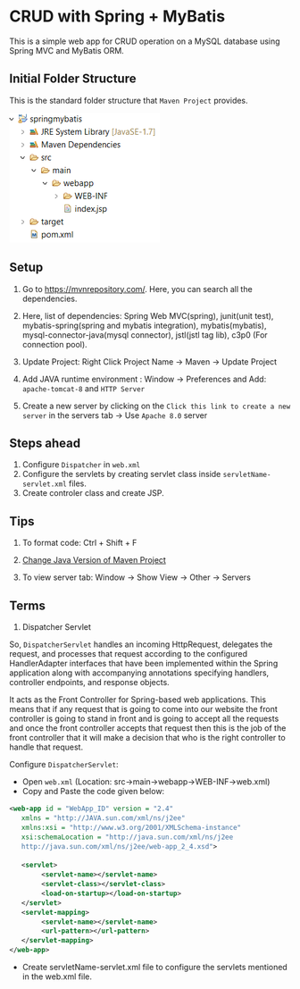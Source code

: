 # CRUD with Spring + MyBatis

This is a simple web app for CRUD operation on a MySQL database using Spring MVC and MyBatis ORM.

## Initial Folder Structure

This is the standard folder structure that `Maven Project` provides.

![](./assets/1.png)

## Setup

1. Go to <https://mvnrepository.com/>. Here, you can search all the dependencies.

2. Here, list of dependencies: Spring Web MVC(spring), junit(unit test), mybatis-spring(spring and mybatis integration), mybatis(mybatis), mysql-connector-java(mysql connector), jstl(jstl tag lib), c3p0 (For connection pool).

3. Update Project: Right Click Project Name -> Maven -> Update Project

4. Add JAVA runtime environment : Window -> Preferences and Add: `apache-tomcat-8` and `HTTP Server`

5. Create a new server by clicking on the `Click this link to create a new server` in the servers tab -> Use `Apache 8.0` server

## Steps ahead

1. Configure `Dispatcher` in `web.xml`
2. Configure the servlets by creating servlet class inside `servletName-servlet.xml` files.
3. Create controler class and create JSP.

## Tips

1. To format code: Ctrl + Shift + F

2. [Change Java Version of Maven Project](https://stackoverflow.com/a/28510029)

3. To view server tab: Window -> Show View -> Other -> Servers

## Terms

1. Dispatcher Servlet

So, `DispatcherServlet` handles an incoming HttpRequest, delegates the request, and processes that request according to the configured HandlerAdapter interfaces that have been implemented within the Spring application along with accompanying annotations specifying handlers, controller endpoints, and response objects. 

It acts as the Front Controller for Spring-based web applications. This means that if any request that is going to come into our website the front controller is going to stand in front and is going to accept all the requests and once the front controller accepts that request then this is the job of the front controller that it will make a decision that who is the right controller to handle that request.

Configure `DispatcherServlet`: 

- Open `web.xml` (Location: src->main->webapp->WEB-INF->web.xml)
- Copy and Paste the code given below:
```xml
<web-app id = "WebApp_ID" version = "2.4"
   xmlns = "http://JAVA.sun.com/xml/ns/j2ee" 
   xmlns:xsi = "http://www.w3.org/2001/XMLSchema-instance"
   xsi:schemaLocation = "http://java.sun.com/xml/ns/j2ee 
   http://java.sun.com/xml/ns/j2ee/web-app_2_4.xsd">

   <servlet>
        <servlet-name></servlet-name>
        <servlet-class></servlet-class>
        <load-on-startup></load-on-startup>
   </servlet>
   <servlet-mapping>
        <servlet-name></servlet-name>
        <url-pattern></url-pattern>
   </servlet-mapping>
</web-app>
```
- Create servletName-servlet.xml file to configure the servlets mentioned in the web.xml file.
